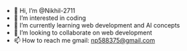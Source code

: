 - 👋 Hi, I’m @Nikhil-2711
- 👀 I’m interested in coding 
- 🌱 I’m currently learning web development and AI concepts
- 💞️ I’m looking to collaborate on web development
- 📫 How to reach me gmail: np588375@gmail.com

<!---
Nikhil-2711/Nikhil-2711 is a ✨ special ✨ repository because its `README.md` (this file) appears on your GitHub profile.
You can click the Preview link to take a look at your changes.
--->
